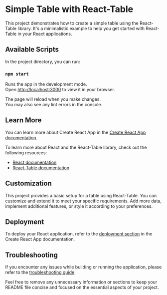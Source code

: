 # Simple Table with React-Table

This project demonstrates how to create a simple table using the React-Table library. It's a minimalistic example to help you get started with React-Table in your React applications.

## Available Scripts

In the project directory, you can run:

### `npm start`

Runs the app in the development mode.\
Open [http://localhost:3000](http://localhost:3000) to view it in your browser.

The page will reload when you make changes.\
You may also see any lint errors in the console.

## Learn More

You can learn more about Create React App in the [Create React App documentation](https://facebook.github.io/create-react-app/docs/getting-started).

To learn more about React and the React-Table library, check out the following resources:

- [React documentation](https://reactjs.org/)
- [React-Table documentation](https://react-table.tanstack.com/)

## Customization

This project provides a basic setup for a table using React-Table. You can customize and extend it to meet your specific requirements. Add more data, implement additional features, or style it according to your preferences.

## Deployment

To deploy your React application, refer to the [deployment section](https://facebook.github.io/create-react-app/docs/deployment) in the Create React App documentation.

## Troubleshooting

If you encounter any issues while building or running the application, please refer to the [troubleshooting guide](https://facebook.github.io/create-react-app/docs/troubleshooting).

Feel free to remove any unnecessary information or sections to keep your README file concise and focused on the essential aspects of your project.
